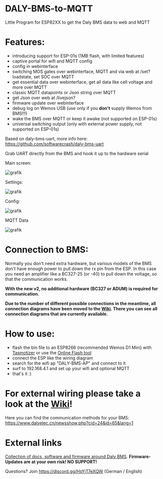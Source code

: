 # DALY-BMS-to-MQTT
Little Program for ESP82XX to get the Daly BMS data to web and MQTT

# Features:
- introducing support for ESP-01s (1MB flash, with limited features)
- captive portal for wifi and MQTT config
- config in webinterface
- switching MOS gates over webinterface, MQTT and via web at /set?loadstate, set SOC over MQTT
- get essential data over webinterface, get all data like cell voltage and more over MQTT
- classic MQTT datapoints or Json string over MQTT
- get Json over web at /livejson?
- firmware update over webinterface
- debug log on Wemos USB (use only if you **don't** supply Wemos from BMS!!!)
- wake the BMS over MQTT or keep it awake (not supported on ESP-01s)
- universal switching output (only with external power supply, not supported on ESP-01s)



Based on daly-bms-uart, more info here:
https://github.com/softwarecrash/daly-bms-uart


Grab UART directly from the BMS and hook it up to the hardware serial


Main screen:

![grafik](https://user-images.githubusercontent.com/44615614/212401798-0ced966d-4549-4958-af7f-98ceed967128.png)


Settings:

![grafik](https://user-images.githubusercontent.com/44615614/212401754-81a16130-f24d-4c8a-babc-d18d112fad5a.png)

Config:

![grafik](https://user-images.githubusercontent.com/17761850/214363585-8deedb92-4947-46a8-97bf-9a069bc4b8fe.png)

MQTT Data

![grafik](https://user-images.githubusercontent.com/44615614/161782578-aabdde4d-4f51-4312-9392-9fdf4d45df24.png)

# Connection to BMS:

Normally you don't need extra hardware, but various models of the BMS don't have enough power to pull down the rx pin from the ESP. In this case you need an amplifier like a BC327-25 (or -40) to pull down the voltage, so that the communication works.

**With the new v2, no additional hardware (BC327 or ADUM) is required for communication.**

**Due to the number of different possible connections in the meantime, all connection diagrams have been moved to the [Wiki](https://github.com/softwarecrash/DALY-BMS-to-MQTT/wiki/Output-Connections). There you can see all connection diagrams that are currently available.**

# How to use:
- flash the bin file to an ESP8266 (recommended Wemos D1 Mini) with [Tasmotizer](https://github.com/tasmota/tasmotizer/releases) or use the [Online Flash tool](https://softwarecrash.github.io/DALY-BMS-to-MQTT/espflashtool/)
- connect the ESP like the wiring diagram
- search for the wifi ap "DALY-BMS-AP" and connect to it
- surf to 192.168.4.1 and set up your wifi and optional MQTT
- that's it :)

# For external wiring please take a look at the [Wiki](https://github.com/softwarecrash/DALY-BMS-to-MQTT/wiki/Output-Connections)!


Here you can find the communication methods for your BMS:
https://www.dalyelec.cn/newsshow.php?cid=24&id=65&lang=1




# External links

[Collection of docs, software and firmware around Daly BMS](https://github.com/all-solutions/DALY-docs-soft-firm). **Firmware-Updates are at your own risk! NO SUPPORT!**






Questions? Join https://discord.gg/HsYjT7eXQW (German / English)
